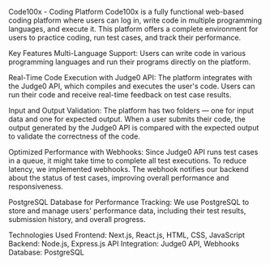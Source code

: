 Code100x -  Coding Platform
Code100x is a fully functional web-based coding platform where users can log in, write code in multiple programming languages, and execute it. This platform offers a complete environment for users to practice coding, run test cases, and track their performance.

Key Features
Multi-Language Support:
Users can write code in various programming languages and run their programs directly on the platform.

Real-Time Code Execution with Judge0 API:
The platform integrates with the Judge0 API, which compiles and executes the user's code. Users can run their code and receive real-time feedback on test case results.

Input and Output Validation:
The platform has two folders — one for input data and one for expected output. When a user submits their code, the output generated by the Judge0 API is compared with the expected output to validate the correctness of the code.

Optimized Performance with Webhooks:
Since Judge0 API runs test cases in a queue, it might take time to complete all test executions. To reduce latency, we implemented webhooks. The webhook notifies our backend about the status of test cases, improving overall performance and responsiveness.

PostgreSQL Database for Performance Tracking:
We use PostgreSQL to store and manage users' performance data, including their test results, submission history, and overall progress.

Technologies Used
Frontend: Next.js, React.js, HTML, CSS, JavaScript
Backend: Node.js, Express.js
API Integration: Judge0 API, Webhooks
Database: PostgreSQL
